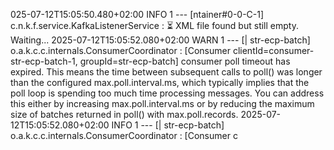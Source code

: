 025-07-12T15:05:50.480+02:00  INFO 1 --- [ntainer#0-0-C-1] c.n.k.f.service.KafkaListenerService     : ⏳ XML file found but still empty. Waiting...
2025-07-12T15:05:52.080+02:00  WARN 1 --- [| str-ecp-batch] o.a.k.c.c.internals.ConsumerCoordinator  : [Consumer clientId=consumer-str-ecp-batch-1, groupId=str-ecp-batch] consumer poll timeout has expired. This means the time between subsequent calls to poll() was longer than the configured max.poll.interval.ms, which typically implies that the poll loop is spending too much time processing messages. You can address this either by increasing max.poll.interval.ms or by reducing the maximum size of batches returned in poll() with max.poll.records.
2025-07-12T15:05:52.080+02:00  INFO 1 --- [| str-ecp-batch] o.a.k.c.c.internals.ConsumerCoordinator  : [Consumer c
